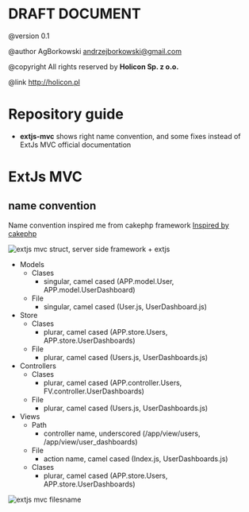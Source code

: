 # DRAFT DOCUMENT
@version 0.1

@author AgBorkowski <andrzejborkowski@gmail.com>

@copyright All rights reserved by **Holicon Sp. z o.o.**

@link http://holicon.pl

# Repository guide
* **extjs-mvc** shows right name convention, and some fixes instead of 
ExtJs MVC official documentation

# ExtJs MVC
## name convention

Name convention inspired me from cakephp framework [Inspired by cakephp][100]

![extjs mvc struct, server side framework + extjs][1]

* Models
	* Clases
		* singular, camel cased (APP.model.User, APP.model.UserDashboard)
	* File
		* singular, camel cased (User.js, UserDashboard.js)
* Store
	* Clases
		* plurar, camel cased (APP.store.Users, APP.store.UserDashboards)
	* File
		* plurar, camel cased (Users.js, UserDashboards.js)
* Controllers
	* Clases
		* plurar, camel cased (APP.controller.Users, FV.controller.UserDashboards)
	* File
		* plurar, camel cased (Users.js, UserDashboards.js)
* Views
	* Path
		* controller name, underscored (/app/view/users, /app/view/user_dashboards)
	* File
		* action name, camel cased (Index.js, UserDashboards.js)
	* Clases
		* plurar, camel cased (APP.store.Users, APP.store.UserDashboards)

![extjs mvc filesname][2]

[1]: http://images35.fotosik.pl/650/be678981835da637.jpg
[2]: http://images41.fotosik.pl/841/8cc231f0d0d6f0d6.jpg
[100]: http://cakephp.org/files/Resources/CakePHP-1.2-Cheatsheet.pdf
